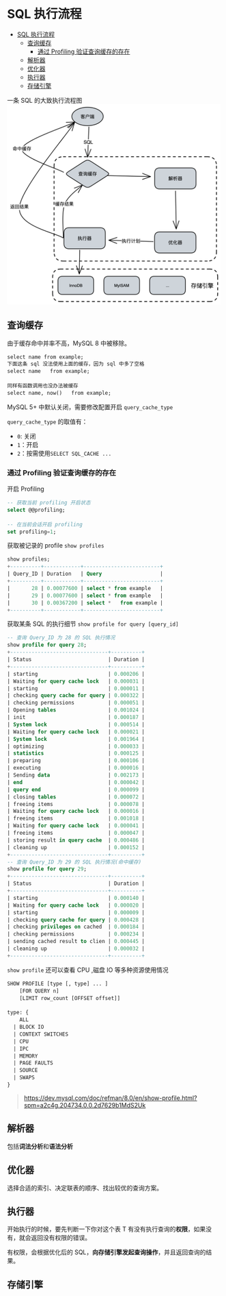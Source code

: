 <!-- customize-category:MySQL -->

# SQL 执行流程

- [SQL 执行流程](#sql-执行流程)
  - [查询缓存](#查询缓存)
    - [通过 Profiling 验证查询缓存的存在](#通过-profiling-验证查询缓存的存在)
  - [解析器](#解析器)
  - [优化器](#优化器)
  - [执行器](#执行器)
  - [存储引擎](#存储引擎)

一条 SQL 的大致执行流程图  
<img width=500 src='/assets/image/1682320478.png'/>

## 查询缓存

由于缓存命中并率不高，MySQL 8 中被移除。

```txt
select name from example;
下面这条 sql 没法使用上面的缓存，因为 sql 中多了空格
select name   from example;

同样有函数调用也没办法被缓存
select name, now()   from example;
```

MySQL 5+ 中默认关闭，需要修改配置开启 `query_cache_type`

`query_cache_type` 的取值有：

- `0`: 关闭
- `1`：开启
- `2`：按需使用`SELECT SQL_CACHE ...`

### 通过 Profiling 验证查询缓存的存在

开启 Profiling

```sql
-- 获取当前 profiling 开启状态
select @@profiling;

-- 在当前会话开启 profiling
set profiling=1;
```

获取被记录的 profile `show profiles`

```sql
show profiles;
+----------+------------+-------------------------+
| Query_ID | Duration   | Query                   |
+----------+------------+-------------------------+
|       28 | 0.00077600 | select * from example   |
|       29 | 0.00077600 | select * from example   |
|       30 | 0.00367200 | select *   from example |
+----------+------------+-------------------------+
```

获取某条 SQL 的执行细节 `show profile for query [query_id]`

```sql
-- 查询 Query_ID 为 28 的 SQL 执行情况
show profile for query 28;
+--------------------------------+----------+
| Status                         | Duration |
+--------------------------------+----------+
| starting                       | 0.000206 |
| Waiting for query cache lock   | 0.000031 |
| starting                       | 0.000011 |
| checking query cache for query | 0.000322 |
| checking permissions           | 0.000051 |
| Opening tables                 | 0.001024 |
| init                           | 0.000187 |
| System lock                    | 0.000514 |
| Waiting for query cache lock   | 0.000021 |
| System lock                    | 0.001964 |
| optimizing                     | 0.000033 |
| statistics                     | 0.000125 |
| preparing                      | 0.000106 |
| executing                      | 0.000016 |
| Sending data                   | 0.002173 |
| end                            | 0.000042 |
| query end                      | 0.000099 |
| closing tables                 | 0.000072 |
| freeing items                  | 0.000078 |
| Waiting for query cache lock   | 0.000016 |
| freeing items                  | 0.001018 |
| Waiting for query cache lock   | 0.000041 |
| freeing items                  | 0.000047 |
| storing result in query cache  | 0.000486 |
| cleaning up                    | 0.000152 |
+--------------------------------+----------+
-- 查询 Query_ID 为 29 的 SQL 执行情况(命中缓存)
show profile for query 29;
+--------------------------------+----------+
| Status                         | Duration |
+--------------------------------+----------+
| starting                       | 0.000140 |
| Waiting for query cache lock   | 0.000020 |
| starting                       | 0.000009 |
| checking query cache for query | 0.000428 |
| checking privileges on cached  | 0.000184 |
| checking permissions           | 0.000234 |
| sending cached result to clien | 0.000445 |
| cleaning up                    | 0.000032 |
+--------------------------------+----------+
```

`show profile` 还可以查看 CPU ,磁盘 IO 等多种资源使用情况

```txt
SHOW PROFILE [type [, type] ... ]
    [FOR QUERY n]
    [LIMIT row_count [OFFSET offset]]

type: {
    ALL
  | BLOCK IO
  | CONTEXT SWITCHES
  | CPU
  | IPC
  | MEMORY
  | PAGE FAULTS
  | SOURCE
  | SWAPS
}
```

> <https://dev.mysql.com/doc/refman/8.0/en/show-profile.html?spm=a2c4g.204734.0.0.2d7629b1MdS2Uk>

## 解析器

包括**词法分析**和**语法分析**

## 优化器

选择合适的索引、决定联表的顺序、找出较优的查询方案。

## 执行器

开始执行的时候，要先判断一下你对这个表 T 有没有执行查询的**权限**，如果没有，就会返回没有权限的错误。

有权限，会根据优化后的 SQL，**向存储引擎发起查询操作**，并且返回查询的结果。

## 存储引擎
